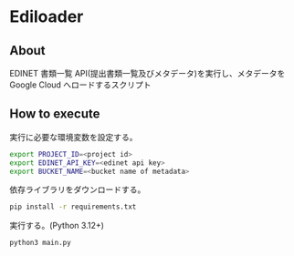 # Ediloader

## About

EDINET 書類一覧 API(提出書類一覧及びメタデータ)を実行し、メタデータを Google Cloud へロードするスクリプト

## How to execute

実行に必要な環境変数を設定する。

```sh
export PROJECT_ID=<project id>
export EDINET_API_KEY=<edinet api key>
export BUCKET_NAME=<bucket name of metadata>
```

依存ライブラリをダウンロードする。

```sh
pip install -r requirements.txt
```

実行する。(Python 3.12+)

```sh
python3 main.py
```
